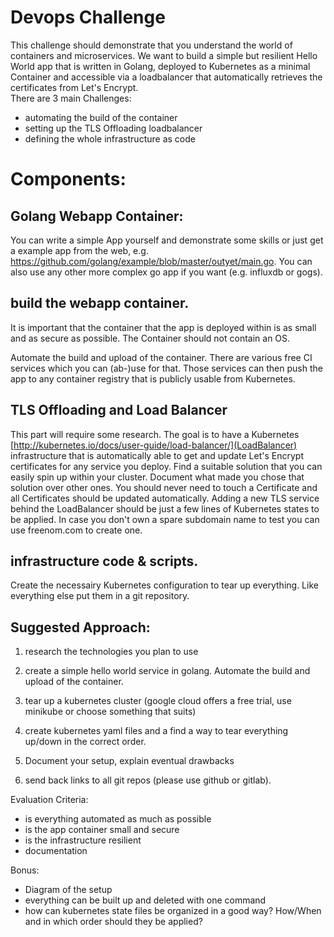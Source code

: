 # Devops Challenge

This challenge should demonstrate that you understand the world of containers and microservices.
We want to build a simple but resilient Hello World app that is written in Golang, deployed to Kubernetes as a minimal Container and accessible via a loadbalancer that automatically retrieves the certificates from Let's Encrypt.  
There are 3 main Challenges: 
- automating the build of the container
- setting up the TLS Offloading loadbalancer
- defining the whole infrastructure as code


# Components:

## Golang Webapp Container:

You can write a simple App yourself and demonstrate some skills or just get a example app from the web, e.g. https://github.com/golang/example/blob/master/outyet/main.go. You can also use any other more complex go app if you want (e.g. influxdb or gogs).

## build the webapp container.

It is important that the container that the app is deployed within is as small and as secure as possible. 
The Container should not contain an OS.

Automate the build and upload of the container. There are various free CI services which you can (ab-)use for that.
Those services can then push the app to any container registry that is publicly usable from Kubernetes.

## TLS Offloading and Load Balancer

This part will require some research. The goal is to have a Kubernetes [http://kubernetes.io/docs/user-guide/load-balancer/](LoadBalancer) infrastructure that is automatically able to get and update Let's Encrypt certificates for any service you deploy.
Find a suitable solution that you can easily spin up within your cluster. Document what made you chose that solution over other ones. You should never need to touch a Certificate and all Certificates should be updated automatically.
Adding a new TLS service behind the LoadBalancer should be just a few lines of Kubernetes states to be applied.
In case you don't own a spare subdomain name to test you can use freenom.com to create one.

## infrastructure code & scripts.

Create the necessairy Kubernetes configuration to tear up everything. 
Like everything else put them in a git repository.

## Suggested Approach:

1. research the technologies you plan to use

2. create a simple hello world service in golang. Automate the build and upload of the container.

3. tear up a kubernetes cluster (google cloud offers a free trial, use minikube or choose something that suits)

4. create kubernetes yaml files and a find a way to tear everything up/down in the correct order.

5. Document your setup, explain eventual drawbacks

6. send back links to all git repos (please use github or gitlab).


Evaluation Criteria:

- is everything automated as much as possible
- is the app container small and secure
- is the infrastructure resilient 
- documentation

Bonus:
- Diagram of the setup
- everything can be built up and deleted with one command
- how can kubernetes state files be organized in a good way? How/When and in which order should they be applied?
